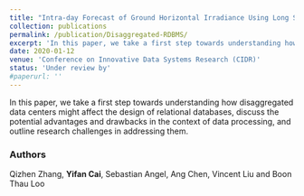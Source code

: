 ```yaml
---
title: "Intra-day Forecast of Ground Horizontal Irradiance Using Long Short-Term Memory Network (LSTM)"
collection: publications
permalink: /publication/Disaggregated-RDBMS/
excerpt: 'In this paper, we take a first step towards understanding how disaggregated data centers might affect the design of relational databases, discuss the potential advantages and drawbacks in the context of data processing, and outline research challenges in addressing them.'
date: 2020-01-12
venue: 'Conference on Innovative Data Systems Research (CIDR)'
status: 'Under review by'
#paperurl: ''
---
```



In this paper, we take a first step towards understanding how disaggregated data centers might affect the design of relational databases, discuss the potential advantages and drawbacks in the context of data processing, and outline research challenges in addressing them.



### Authors 

Qizhen Zhang, **Yifan Cai**, Sebastian Angel, Ang Chen, Vincent Liu and Boon Thau Loo

